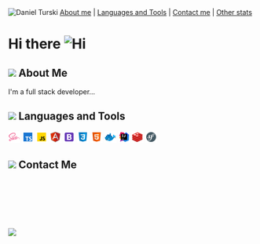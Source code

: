 <img src="assets/banner.gif"  alt="Daniel Turski" />
<a href="#about">About me</a> | <a href="#tools">Languages and Tools</a> | <a href="#contact">Contact me</a> 
| <a href="#stats">Other stats</a> 

# Hi there <img src='https://qpluspicture.oss-cn-beijing.aliyuncs.com/6LjjQA/Hi.gif' alt='Hi' width="24"/>

<h2 id="about"> <img src="https://media.tenor.com/GocCvG7hs78AAAAi/rocket-joypixels.gif" width="70"/> About Me </h2>
I'm a full stack developer...

<h2 id="tools"> <img src="https://media.tenor.com/mQdBFjyJsQIAAAAi/lightsaber-playing.gif" width="70"/> Languages and Tools </h2>
<img src="assets/lang/sass.png" width="24"  alt="sass" />
<img src="assets/lang/ts.png" width="24"  alt="typescript" />
<img src="assets/lang/js.png" width="24"  alt="javascript" />
<img src="assets/lang/angular.png" width="24"  alt="angular" />
<img src="assets/lang/bootstrap.png" width="24" alt="bootstrap" />
<img src="assets/lang/css.png" width="24" alt="css" />
<img src="assets/lang/html.png" width="24" alt="html" />
<img src="assets/lang/docker.png" width="24" alt="docker" />
<img src="assets/lang/ii.png" width="24" alt="inteliji idea" />
<img src="assets/lang/redis.png" width="24" alt="redis" />
<img src="assets/lang/sf.png" width="24" alt="symfony" />

<h2 id="contact"> <img src="https://media.tenor.com/4s8RxnXHt-4AAAAi/icon-cute.gif" width="70"/> Contact Me </h2>

<br />
<br />
<br />
<br />
<h2 id="stats">  </h2>
<img align="center" src="https://media.tenor.com/j4GkLwd_JnYAAAAi/arrow-down-green.gif" width="70"/>